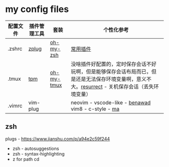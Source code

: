 # my config files

| 配置文件 | 插件管理工具                               | 套装                                                  | 个性化参考                                                   |
| -------- | ------------------------------------------ | ----------------------------------------------------- | ------------------------------------------------------------ |
| .zshrc   | [zplug](https://github.com/zplug/zplug)    | [oh-my-zsh](https://ohmyz.sh/)                        | [常用插件](https://www.zhihu.com/question/49284484)          |
| .tmux    | [tpm](https://github.com/tmux-plugins/tpm) | [oh-my-tmux](https://github.com/pangliang/oh-my-tmux) | 没啥插件好配置的，定时保存会话不好玩啊，但是能够保存会话布局而已，但是还是无法保存环境变量啊，意义不大。[resurrect](https://linuxtoy.org/archives/tmux-resurrect-and-continuum.html) - 关机保存会话（丢失环境变量） |
| .vimrc   | vim-plug                                   |                                                       | neovim - vscode-like - [benawad](https://gist.github.com/benawad/b768f5a5bbd92c8baabd363b7e79786f)           vim8 - c-style - [ma](https://github.com/ma6174/vim) |

## zsh

plugs - https://www.jianshu.com/p/a94e2c59f244

* zsh - autosuggestions
* zsh - syntax-highlighting
* z for path cd

